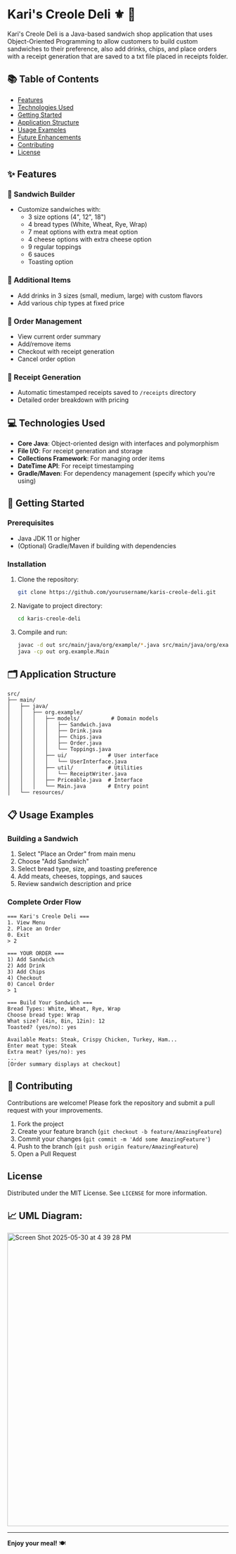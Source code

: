 # Kari's Creole Deli ⚜️ 🥪

Kari's Creole Deli is a Java-based sandwich shop application that uses Object-Oriented Programming to allow customers to build custom sandwiches to their preference, also add drinks, chips, and place orders with a receipt generation that are saved to a txt file placed in receipts folder.


## 📚 Table of Contents
- [Features](#features)
- [Technologies Used](#technologies-used)
- [Getting Started](#getting-started)
- [Application Structure](#application-structure)
- [Usage Examples](#usage-examples)
- [Future Enhancements](#future-enhancements)
- [Contributing](#contributing)
- [License](#license)

## ✨ Features

### 🥖 Sandwich Builder
- Customize sandwiches with:
  - 3 size options (4", 12", 18")
  - 4 bread types (White, Wheat, Rye, Wrap)
  - 7 meat options with extra meat option
  - 4 cheese options with extra cheese option
  - 9 regular toppings
  - 6 sauces
  - Toasting option

### 🍲 Additional Items
- Add drinks in 3 sizes (small, medium, large) with custom flavors
- Add various chip types at fixed price

### 📑 Order Management
- View current order summary
- Add/remove items
- Checkout with receipt generation
- Cancel order option

### 📝 Receipt Generation
- Automatic timestamped receipts saved to `/receipts` directory
- Detailed order breakdown with pricing

## 💻 Technologies Used

- **Core Java**: Object-oriented design with interfaces and polymorphism
- **File I/O**: For receipt generation and storage
- **Collections Framework**: For managing order items
- **DateTime API**: For receipt timestamping
- **Gradle/Maven**: For dependency management (specify which you're using)

## 📌 Getting Started

### Prerequisites
- Java JDK 11 or higher
- (Optional) Gradle/Maven if building with dependencies

### Installation
1. Clone the repository:
   ```bash
   git clone https://github.com/yourusername/karis-creole-deli.git
   ```
2. Navigate to project directory:
   ```bash
   cd karis-creole-deli
   ```
3. Compile and run:
   ```bash
   javac -d out src/main/java/org/example/*.java src/main/java/org/example/models/*.java src/main/java/org/example/ui/*.java src/main/java/org/example/util/*.java
   java -cp out org.example.Main
   ```

## 🗂️ Application Structure

```
src/
├── main/
│   ├── java/
│   │   ├── org.example/
│   │   │   ├── models/          # Domain models
│   │   │   │   ├── Sandwich.java
│   │   │   │   ├── Drink.java
│   │   │   │   ├── Chips.java
│   │   │   │   ├── Order.java
│   │   │   │   └── Toppings.java
│   │   │   ├── ui/             # User interface
│   │   │   │   └── UserInterface.java
│   │   │   ├── util/           # Utilities
│   │   │   │   └── ReceiptWriter.java
│   │   │   ├── Priceable.java  # Interface
│   │   │   └── Main.java       # Entry point
│   └── resources/
```

## 📋 Usage Examples

### Building a Sandwich
1. Select "Place an Order" from main menu
2. Choose "Add Sandwich"
3. Select bread type, size, and toasting preference
4. Add meats, cheeses, toppings, and sauces
5. Review sandwich description and price

### Complete Order Flow
```text
=== Kari's Creole Deli ===
1. View Menu
2. Place an Order
0. Exit
> 2

=== YOUR ORDER ===
1) Add Sandwich
2) Add Drink
3) Add Chips
4) Checkout
0) Cancel Order
> 1

=== Build Your Sandwich ===
Bread Types: White, Wheat, Rye, Wrap
Choose bread type: Wrap
What size? (4in, 8in, 12in): 12
Toasted? (yes/no): yes

Available Meats: Steak, Crispy Chicken, Turkey, Ham...
Enter meat type: Steak
Extra meat? (yes/no): yes
...
[Order summary displays at checkout]
```

## 📩 Contributing

Contributions are welcome! Please fork the repository and submit a pull request with your improvements.

1. Fork the project
2. Create your feature branch (`git checkout -b feature/AmazingFeature`)
3. Commit your changes (`git commit -m 'Add some AmazingFeature'`)
4. Push to the branch (`git push origin feature/AmazingFeature`)
5. Open a Pull Request

## License

Distributed under the MIT License. See `LICENSE` for more information.


## 📈 UML Diagram:

<img width="667" alt="Screen Shot 2025-05-30 at 4 39 28 PM" src="https://github.com/user-attachments/assets/0bfb6b4d-81f0-4654-bcec-b100d689d680" />


---

**Enjoy your meal!** 🍽️
